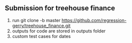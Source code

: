 ## Submission for treehouse finance

1. run git clone -b master https://github.com/regression-gerry/treehouse_finance.git
2. outputs for code are stored in outputs folder
3. custom test cases for dates
